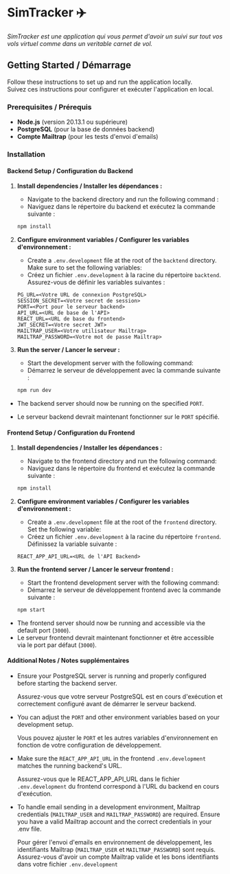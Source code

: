 # SimTracker ✈️

*SimTracker est une application qui vous permet d'avoir un suivi sur tout vos vols virtuel comme dans un veritable carnet de vol.*

## Getting Started / Démarrage

Follow these instructions to set up and run the application locally.  
Suivez ces instructions pour configurer et exécuter l'application en local.

### Prerequisites / Prérequis

- **Node.js** (version 20.13.1 ou supérieure)
- **PostgreSQL** (pour la base de données backend)
- **Compte Mailtrap** (pour les tests d'envoi d'emails)

### Installation

#### Backend Setup / Configuration du Backend

1. **Install dependencies / Installer les dépendances :**
   - Navigate to the backend directory and run the following command :  
   - Naviguez dans le répertoire du backend et exécutez la commande suivante :

   ```bash
   npm install
2. **Configure environment variables / Configurer les variables d'environnement :**

   - Create a ``.env.development`` file at the root of the `backtend` directory. Make sure to set the following variables:
   - Créez un fichier ``.env.development`` à la racine du répertoire `backtend`. Assurez-vous de définir les variables suivantes :
  
    ```env
    PG_URL=<Votre URL de connexion PostgreSQL>
    SESSION_SECRET=<Votre secret de session>
    PORT=<Port pour le serveur backend>
    API_URL=<URL de base de l'API>
    REACT_URL=<URL de base du frontend>
    JWT_SECRET=<Votre secret JWT>
    MAILTRAP_USER=<Votre utilisateur Mailtrap>
    MAILTRAP_PASSWORD=<Votre mot de passe Mailtrap>
3. **Run the server / Lancer le serveur :**

   - Start the development server with the following command:
   - Démarrez le serveur de développement avec la commande suivante :
    ```bash
    npm run dev
- The backend server should now be running on the specified ``PORT``.

 - Le serveur backend devrait maintenant fonctionner sur le ``PORT`` spécifié.

#### Frontend Setup / Configuration du Frontend
1. **Install dependencies / Installer les dépendances :**

   - Navigate to the frontend directory and run the following command:
   - Naviguez dans le répertoire du frontend et exécutez la commande suivante :
    ```bash
    npm install
2. **Configure environment variables / Configurer les variables d'environnement :**

   - Create a ``.env.development`` file at the root of the `frontend` directory. Set the following variable:
   - Créez un fichier ``.env.development`` à la racine du répertoire `frontend`. Définissez la variable suivante :
    ```env
    REACT_APP_API_URL=<URL de l'API Backend>
3. **Run the frontend server / Lancer le serveur frontend :**

    - Start the frontend development server with the following command:
    - Démarrez le serveur de développement frontend avec la commande suivante :
    ```bash
    npm start
 - The frontend server should now be running and accessible via the default port (``3000``).
 - Le serveur frontend devrait maintenant fonctionner et être accessible via le port par défaut (``3000``).

#### Additional Notes / Notes supplémentaires
 - Ensure your PostgreSQL server is running and properly configured before starting the backend server.
  
     Assurez-vous que votre serveur PostgreSQL est en cours d'exécution et correctement configuré avant de démarrer le serveur backend.

 - You can adjust the ``PORT`` and other environment variables based on your development setup.

    Vous pouvez ajuster le ``PORT`` et les autres variables d'environnement en fonction de votre configuration de développement.

- Make sure the ``REACT_APP_API_URL`` in the frontend ``.env.development`` matches the running backend's URL.
 
     Assurez-vous que le REACT_APP_API_URL dans le fichier ``.env.development`` du frontend correspond à l'URL du backend en cours d'exécution.

 - To handle email sending in a development environment, Mailtrap credentials (``MAILTRAP_USER`` and ``MAILTRAP_PASSWORD``) are required. Ensure you have a valid Mailtrap account and the correct credentials in your .env file.

    Pour gérer l'envoi d'emails en environnement de développement, les identifiants Mailtrap (``MAILTRAP_USER`` et ``MAILTRAP_PASSWORD``) sont requis. Assurez-vous d'avoir un compte Mailtrap valide et les bons identifiants dans votre fichier ``.env.development``

